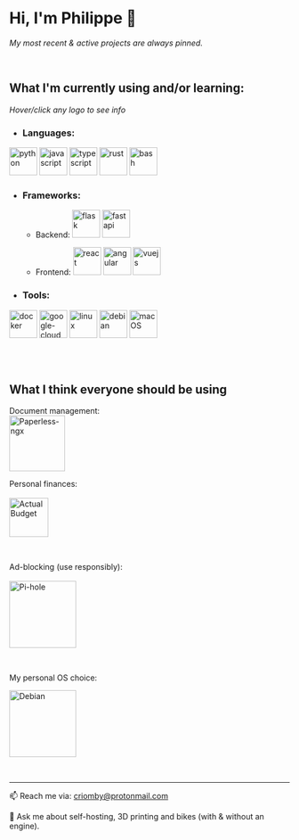 # Hi, I'm Philippe 👋

*My most recent & active projects are always pinned.*

<br>

## What I'm currently using and/or learning:

*Hover/click any logo to see info*

- ### Languages:

[<img alt="python" src="https://github.com/Criomby/Criomby/assets/86114549/e451d6ce-8cc8-4e8a-aebf-3cd5e3343802" height="50px">](https://www.python.org/)
[<img alt="javascript" src="https://github.com/Criomby/Criomby/assets/86114549/500070f9-1ba6-4731-8169-2bd6e152a333" height="50px">](#)
[<img alt="typescript" src="https://github.com/Criomby/Criomby/assets/86114549/7fc34e57-beae-44e7-bc94-759f3fb817a5" height="50px">](https://www.typescriptlang.org/)
[<img alt="rust" src="https://github.com/Criomby/Criomby/assets/86114549/3021c9f8-0b30-479d-b44a-9c06a40dc3b0" height="50px">](https://www.rust-lang.org/)
[<img alt="bash" src="https://github.com/Criomby/Criomby/assets/86114549/9db20c3f-5b53-47b2-9aea-b5825de868eb" height="50px">](#)

- ### Frameworks:

  - Backend:
[<img alt="flask" src="https://github.com/Criomby/Criomby/assets/86114549/c9cc5e28-d723-4dae-bc8e-306e25d08c2b" height="50px">](https://flask.palletsprojects.com/)
[<img alt="fastapi" src="https://github.com/user-attachments/assets/6c35b3ca-d5ab-4eac-83dd-9686a1119054" height="50px">](https://fastapi.tiangolo.com/)

  - Frontend:
[<img alt="react" src="https://github.com/Criomby/Criomby/assets/86114549/20ced4ec-f67e-4393-847f-b307d6137cbd" height="50px">](https://react.dev/)
[<img alt="angular" src="https://github.com/Criomby/Criomby/assets/86114549/cd7b4196-4236-488e-885a-873b19d4ce33" height="50px">](https://angular.io/)
[<img alt="vuejs" src="https://github.com/user-attachments/assets/85a32517-3da1-46a5-95e1-08bc5d05c626" height="50px">](https://vuejs.org/)

- ### Tools:

[<img alt="docker" src="https://github.com/Criomby/Criomby/assets/86114549/5095504b-a997-453a-bbae-f84abe59e0f5" height="50px">](https://www.docker.com/)
[<img alt="google-cloud" src="https://github.com/Criomby/Criomby/assets/86114549/699a2ea1-de73-462c-956d-e4d5acb77438" height="50px">](https://cloud.google.com/?hl=en)
[<img alt="linux" src="https://github.com/Criomby/Criomby/assets/86114549/6d9d310c-7c8b-4279-a36c-e478039a5fea" height="50px">](#)
[<img alt="debian" src="https://github.com/Criomby/Criomby/assets/86114549/04302c07-5c36-4193-be14-4e732f7b27db" height="50px">](https://www.debian.org/)
[<img alt="macOS" src="https://github.com/Criomby/Criomby/assets/86114549/08c8004a-5f25-4848-858c-c429f73503d0" height="50px">](https://www.apple.com/de/macos/)

<br><br>

## What I think everyone should be using

Document management:<br>
[<img alt="Paperless-ngx" src="https://github.com/user-attachments/assets/4fdd2343-46d7-4df9-812c-9aa0ac1f7c65" height="100px">](https://github.com/paperless-ngx/paperless-ngx)

Personal finances:<br><br>
[<img alt="ActualBudget" src="https://github.com/user-attachments/assets/8ebad2ff-68fb-44b2-bb5b-27191205b75d" height="70px">](https://github.com/actualbudget/actual)

<br>

Ad-blocking (use responsibly):<br><br>
[<img alt="Pi-hole" src="https://github.com/user-attachments/assets/7bc15b42-6153-440e-9f2b-9851022651b9" height="120px">](https://github.com/pi-hole/pi-hole)

<br>

My personal OS choice:

[<img alt="Debian" src="https://github.com/user-attachments/assets/d14f49c4-d191-466a-80c9-58250532f6ae" height="120px">](https://www.debian.org/)

<br>
<hr>

📫 Reach me via: criomby@protonmail.com

💬 Ask me about self-hosting, 3D printing and bikes (with & without an engine).

